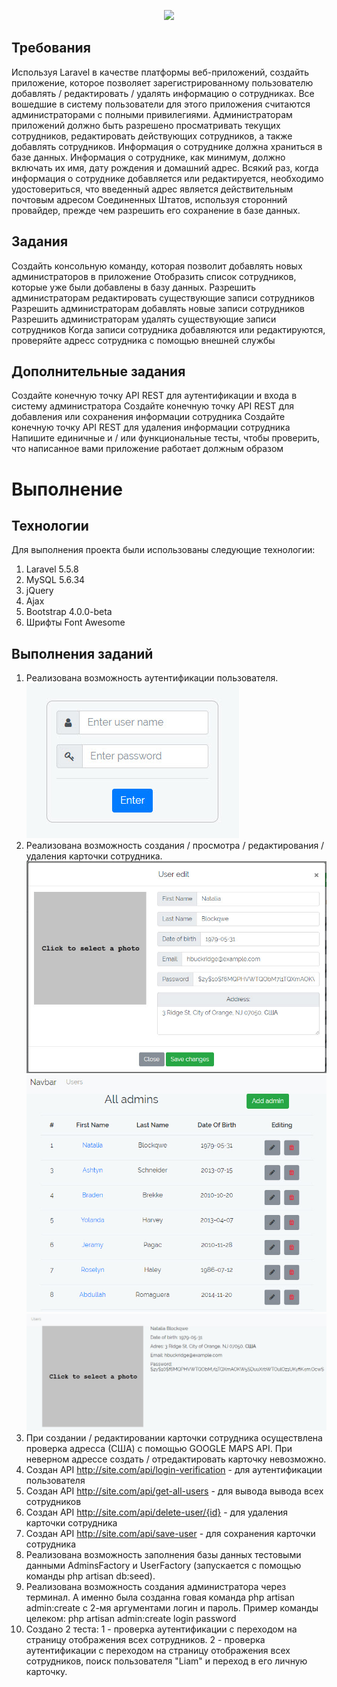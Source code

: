 <p align="center"><img src="https://laravel.com/assets/img/components/logo-laravel.svg"></p>

## Требования
Используя Laravel в качестве платформы веб-приложений, создайть приложение, которое позволяет зарегистрированному пользователю добавлять / редактировать / удалять информацию о сотрудниках. Все
вошедшие в систему пользователи для этого приложения считаются администраторами с полными привилегиями. Администраторам приложений должно быть разрешено просматривать текущих
сотрудников, редактировать действующих сотрудников, а также добавлять сотрудников. Информация о сотруднике должна храниться в базе данных. Информация
о сотруднике, как минимум, должно включать их имя, дату рождения и домашний адрес. Всякий раз, когда информация о сотруднике добавляется или редактируется, необходимо удостовериться, что введенный адрес является действительным почтовым адресом Соединенных Штатов, используя сторонний провайдер, прежде чем разрешить его сохранение
в базе данных.

## Задания
Создайть консольную команду, которая позволит добавлять новых администраторов в приложение
Отобразить список сотрудников, которые уже были добавлены в базу данных.
Разрешить администраторам редактировать существующие записи сотрудников
Разрешить администраторам добавлять новые записи сотрудников
Разрешить администраторам удалять существующие записи сотрудников
Когда записи сотрудника добавляются или редактируются, проверяйте адресс сотрудника с помощью внешней службы

## Дополнительные задания
Создайте конечную точку API REST для аутентификации и входа в систему администратора
Создайте конечную точку API REST для добавления или сохранения информации сотрудника
Создайте конечную точку API REST для удаления информации сотрудника
Напишите единичные и / или функциональные тесты, чтобы проверить, что написанное вами приложение работает должным образом

# Выполнение

## Технологии
Для выполнения проекта были использованы следующие технологии:
1. Laravel 5.5.8
2. MySQL 5.6.34 
3. jQuery
4. Ajax
5. Bootstrap 4.0.0-beta
6. Шрифты Font Awesome

## Выполнения заданий
1. Реализована возможность аутентификации пользователя.
![Employee admin page](https://github.com/Hvesukovich/testEmployeeAdminApplication2/blob/master/public/images/Screenshots/authentication.jpg)
2. Реализована возможность создания / просмотра / редактирования / удаления карточки сотрудника.
![Employee admin page](https://github.com/Hvesukovich/testEmployeeAdminApplication2/blob/master/public/images/Screenshots/Modal_window_for_creating_employee_editing.jpg)
![Employee admin page](https://github.com/Hvesukovich/testEmployeeAdminApplication2/blob/master/public/images/Screenshots/team.jpg)
![Employee admin page](https://github.com/Hvesukovich/testEmployeeAdminApplication2/blob/master/public/images/Screenshots/employee_details.jpg)
3. При создании / редактировании карточки сотрудника осуществлена проверка адресса (США) с помощью GOOGLE MAPS API. При неверном адрессе создать / отредактировать карточку невозможно.
4. Создан API http://site.com/api/login-verification - для аутентификации пользователя
5. Создан API http://site.com/api/get-all-users - для вывода вывода всех сотрудников 
6. Создан API http://site.com/api/delete-user/{id} - для удаления карточки сотрудника
7. Создан API http://site.com/api/save-user - для сохранения карточки сотрудника
8. Реализована возможность заполнения базы данных тестовыми данными AdminsFactory и UserFactory (запускается с помощью команды php artisan db:seed).
9. Реализована возможность создания администратора через терминал. А именно была созданна говая команда php artisan admin:create с 2-мя аргументами логин и пароль.
Пример команды целеком:
php artisan admin:create login password
10. Создано 2 теста: 
1 - проверка аутентификации с переходом на страницу отображения всех сотрудников.
2 - проверка аутентификации с переходом на страницу отображения всех сотрудников, поиск пользователя "Liam" и переход в его личную карточку.